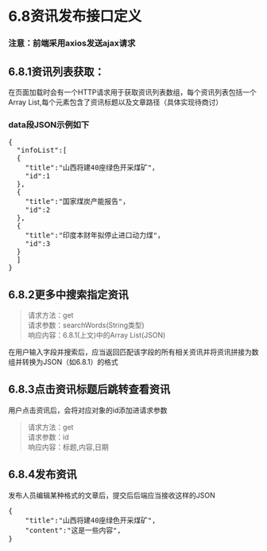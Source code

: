 # 6.8资讯发布接口定义
### **注意：前端采用axios发送ajax请求**
## 6.8.1资讯列表获取：
  在页面加载时会有一个HTTP请求用于获取资讯列表数组，每个资讯列表包括一个Array List,每个元素包含了资讯标题以及文章路径（具体实现待商讨）
### data段JSON示例如下
<pre>
{
  "infoList":[
  {
    "title":"山西将建40座绿色开采煤矿"，
    "id":1
  },
  {
    "title":"国家煤炭产能报告"，
    "id":2
  },
  {
    "title":"印度本财年拟停止进口动力煤"，
    "id":3
  }
  ]    
}
</pre>
##  6.8.2更多中搜索指定资讯
>请求方法：get \
>请求参数：searchWords(String类型) \
>响应内容：6.8.1(上文)中的Array List(JSON) 

在用户输入字段并搜索后，应当返回匹配该字段的所有相关资讯并将资讯拼接为数组并转换为JSON（如6.8.1）的格式
##  6.8.3点击资讯标题后跳转查看资讯
用户点击资讯后，会将对应对象的id添加进请求参数
>请求方法：get \
>请求参数：id \
>响应内容：标题,内容,日期
##  6.8.4发布资讯
发布人员编辑某种格式的文章后，提交后后端应当接收这样的JSON
<pre>
{
    "title":"山西将建40座绿色开采煤矿",
    "content":"这是一些内容",
}
</pre>
